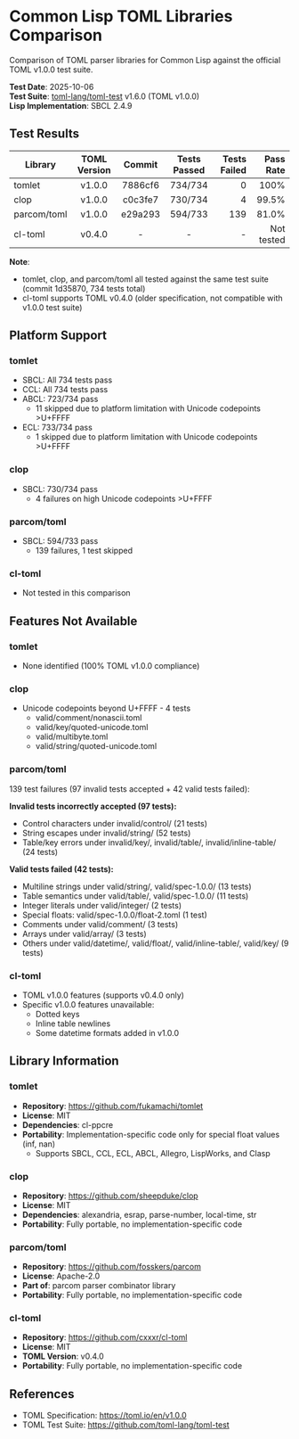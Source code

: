 # Common Lisp TOML Libraries Comparison

Comparison of TOML parser libraries for Common Lisp against the official TOML v1.0.0 test suite.

**Test Date**: 2025-10-06  
**Test Suite**: [toml-lang/toml-test](https://github.com/toml-lang/toml-test) v1.6.0 (TOML v1.0.0)  
**Lisp Implementation**: SBCL 2.4.9

## Test Results

| Library | TOML Version | Commit | Tests Passed | Tests Failed | Pass Rate |
|---------|:------------:|:------:|:------------:|--------------:|----------:|
| tomlet | v1.0.0 | 7886cf6 | 734/734 | 0 | 100% |
| clop | v1.0.0 | c0c3fe7 | 730/734 | 4 | 99.5% |
| parcom/toml | v1.0.0 | e29a293 | 594/733 | 139 | 81.0% |
| cl-toml | v0.4.0 | - | - | - | Not tested |

**Note**:
- tomlet, clop, and parcom/toml all tested against the same test suite (commit 1d35870, 734 tests total)
- cl-toml supports TOML v0.4.0 (older specification, not compatible with v1.0.0 test suite)

## Platform Support

### tomlet
- SBCL: All 734 tests pass
- CCL: All 734 tests pass
- ABCL: 723/734 pass
  - 11 skipped due to platform limitation with Unicode codepoints >U+FFFF
- ECL: 733/734 pass
  - 1 skipped due to platform limitation with Unicode codepoints >U+FFFF

### clop
- SBCL: 730/734 pass
  - 4 failures on high Unicode codepoints >U+FFFF

### parcom/toml
- SBCL: 594/733 pass
  - 139 failures, 1 test skipped

### cl-toml
- Not tested in this comparison

## Features Not Available

### tomlet
- None identified (100% TOML v1.0.0 compliance)

### clop
- Unicode codepoints beyond U+FFFF - 4 tests
  - valid/comment/nonascii.toml
  - valid/key/quoted-unicode.toml
  - valid/multibyte.toml
  - valid/string/quoted-unicode.toml

### parcom/toml
139 test failures (97 invalid tests accepted + 42 valid tests failed):

**Invalid tests incorrectly accepted (97 tests):**
- Control characters under invalid/control/ (21 tests)
- String escapes under invalid/string/ (52 tests)
- Table/key errors under invalid/key/, invalid/table/, invalid/inline-table/ (24 tests)

**Valid tests failed (42 tests):**
- Multiline strings under valid/string/, valid/spec-1.0.0/ (13 tests)
- Table semantics under valid/table/, valid/spec-1.0.0/ (11 tests)
- Integer literals under valid/integer/ (2 tests)
- Special floats: valid/spec-1.0.0/float-2.toml (1 test)
- Comments under valid/comment/ (3 tests)
- Arrays under valid/array/ (3 tests)
- Others under valid/datetime/, valid/float/, valid/inline-table/, valid/key/ (9 tests)

### cl-toml
- TOML v1.0.0 features (supports v0.4.0 only)
- Specific v1.0.0 features unavailable:
  - Dotted keys
  - Inline table newlines
  - Some datetime formats added in v1.0.0

## Library Information

### tomlet
- **Repository**: https://github.com/fukamachi/tomlet
- **License**: MIT
- **Dependencies**: cl-ppcre
- **Portability**: Implementation-specific code only for special float values (inf, nan)
  - Supports SBCL, CCL, ECL, ABCL, Allegro, LispWorks, and Clasp

### clop
- **Repository**: https://github.com/sheepduke/clop
- **License**: MIT
- **Dependencies**: alexandria, esrap, parse-number, local-time, str
- **Portability**: Fully portable, no implementation-specific code

### parcom/toml
- **Repository**: https://github.com/fosskers/parcom
- **License**: Apache-2.0
- **Part of**: parcom parser combinator library
- **Portability**: Fully portable, no implementation-specific code

### cl-toml
- **Repository**: https://github.com/cxxxr/cl-toml
- **License**: MIT
- **TOML Version**: v0.4.0
- **Portability**: Fully portable, no implementation-specific code

## References

- TOML Specification: https://toml.io/en/v1.0.0
- TOML Test Suite: https://github.com/toml-lang/toml-test
